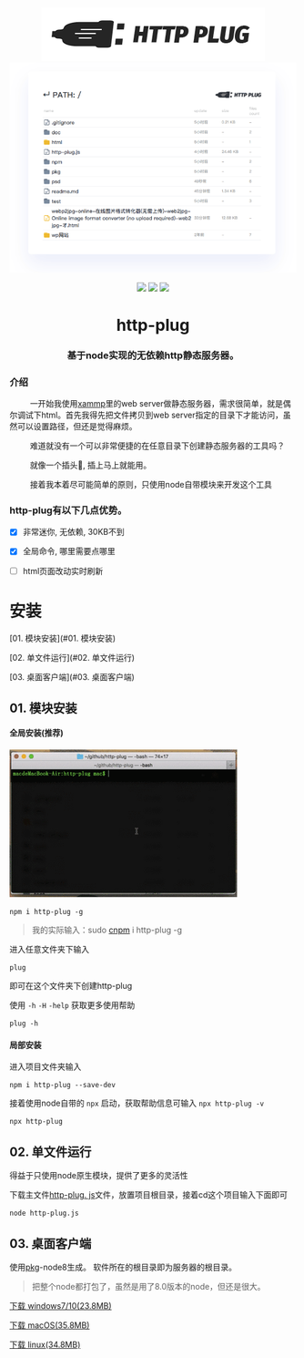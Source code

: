 <p align="center">
<img src="./psd/logo.png">
<img src="./psd/http-plug-UI02.png">
</p>


<p align="center">
<a href="https://www.npmjs.com/package/http-plug" target="_blank"><img src="https://img.shields.io/bundlephobia/min/http-plug?style=for-the-badge"></a>
<a href="https://www.npmjs.com/package/http-plug" target="_blank"><img src="https://img.shields.io/npm/v/http-plug?style=for-the-badge"></a>
<img src="https://img.shields.io/npm/l/http-plug?style=for-the-badge">
</p>

<h1 align="center">http-plug</h1>

<h3 align="center">基于node实现的无依赖http静态服务器。</h3>

### 介绍

&emsp; &emsp; 一开始我使用[xammp](https://www.apachefriends.org/)里的web server做静态服务器，需求很简单，就是偶尔调试下html。首先我得先把文件拷贝到web server指定的目录下才能访问，虽然可以设置路径，但还是觉得麻烦。

        

&emsp; &emsp; 难道就没有一个可以非常便捷的在任意目录下创建静态服务器的工具吗？

&emsp; &emsp; 就像一个插头🔌, 插上马上就能用。

&emsp; &emsp; 接着我本着尽可能简单的原则，只使用node自带模块来开发这个工具

### http-plug有以下几点优势。

* [x] 非常迷你, 无依赖, 30KB不到
* [x] 全局命令, 哪里需要点哪里
* [ ] html页面改动实时刷新

 

# 安装

[01. 模块安装](#01. 模块安装)

[02. 单文件运行](#02. 单文件运行)

[03. 桌面客户端](#03. 桌面客户端)

## 01. 模块安装

#### 全局安装(推荐)


<img src="./psd/http-plug-demo.gif">

``` 
npm i http-plug -g
```

> 我的实际输入：sudo [cnpm](https://developer.aliyun.com/mirror/NPM?from=tnpm) i http-plug -g

进入任意文件夹下输入

``` 
plug
```

即可在这个文件夹下创建http-plug

使用 `-h`  `-H`  `-help` 获取更多使用帮助

``` 
plug -h
```

#### 局部安装

进入项目文件夹输入

``` 
npm i http-plug --save-dev
```

接着使用node自带的 `npx` 启动，获取帮助信息可输入 `npx http-plug -v` 

``` 
npx http-plug
```

## 02. 单文件运行

得益于只使用node原生模块，提供了更多的灵活性

下载主文件[http-plug. js](https://cdn.jsdelivr.net/gh/renzhezhilu/http-plug/http-plug.js)文件，放置项目根目录，接着cd这个项目输入下面即可

``` 
node http-plug.js
```

## 03. 桌面客户端
使用[pkg](https://github.com/vercel/pkg)-node8生成。
软件所在的根目录即为服务器的根目录。

> 把整个node都打包了，虽然是用了8.0版本的node，但还是很大。

[下载 windows7/10(23.8MB)](https://cdn.jsdelivr.net/gh/renzhezhilu/http-plug/pkg/dist/http-plug-win.exe)

[下载 macOS(35.8MB)](https://cdn.jsdelivr.net/gh/renzhezhilu/http-plug/pkg/dist/http-plug-macos)

[下载 linux(34.8MB)](https://cdn.jsdelivr.net/gh/renzhezhilu/http-plug/pkg/dist/http-plug-linux)
